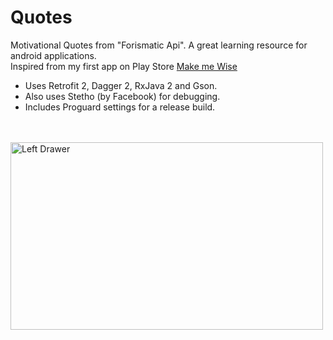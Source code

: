 # Quotes
Motivational Quotes from "Forismatic Api". A great learning resource for android applications.<br/>
Inspired from my first app on Play Store <a href="https://play.google.com/store/apps/details?id=com.akki.thoughts&hl=en" target="_blank">Make me Wise</a>
<ul>
<li> Uses Retrofit 2, Dagger 2, RxJava 2 and Gson.</li>
<li> Also uses Stetho (by Facebook) for debugging.</li>
<li> Includes Proguard settings for a release build.
</ul>
 
<br><br>
<img src="https://github.com/akki777/Quotes/blob/master/Screenshots/image1.png" alt="Left Drawer" width="500" height="300"/>
